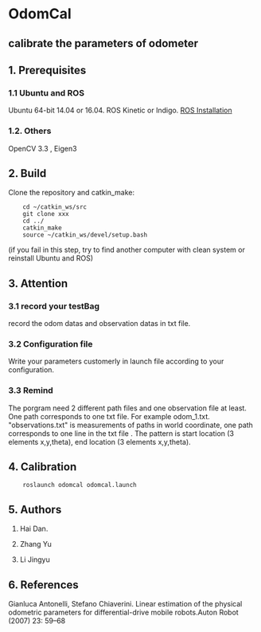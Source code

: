# OdomCal
## calibrate the parameters of odometer

## 1. Prerequisites
### 1.1 **Ubuntu** and **ROS**
Ubuntu 64-bit 14.04 or 16.04.
ROS Kinetic or Indigo. [ROS Installation](http://wiki.ros.org/ROS/Installation)

### 1.2. **Others**
OpenCV 3.3 , Eigen3

## 2. Build
Clone the repository and catkin_make:
```
    cd ~/catkin_ws/src
    git clone xxx
    cd ../
    catkin_make
    source ~/catkin_ws/devel/setup.bash
```
(if you fail in this step, try to find another computer with clean system or reinstall Ubuntu and ROS)


## 3. Attention

### 3.1 record your testBag
record the odom datas and observation datas in txt file.

### 3.2 Configuration file
Write your parameters customerly in launch file according to your configuration.

### 3.3 Remind

The porgram need 2 different path files and one observation file at least.
One path corresponds to one txt file. For example odom_1.txt.
"observations.txt" is measurements of paths in world coordinate, one path corresponds to one line in the txt file .
The pattern is start location (3 elements x,y,theta), end location (3 elements x,y,theta).


## 4. Calibration

```
    roslaunch odomcal odomcal.launch
```

## 5. Authors

1. Hai Dan.

2. Zhang Yu

3. Li Jingyu

## 6. References

Gianluca Antonelli, Stefano Chiaverini. Linear estimation of the physical odometric parameters for differential-drive mobile robots.Auton Robot (2007) 23: 59–68

